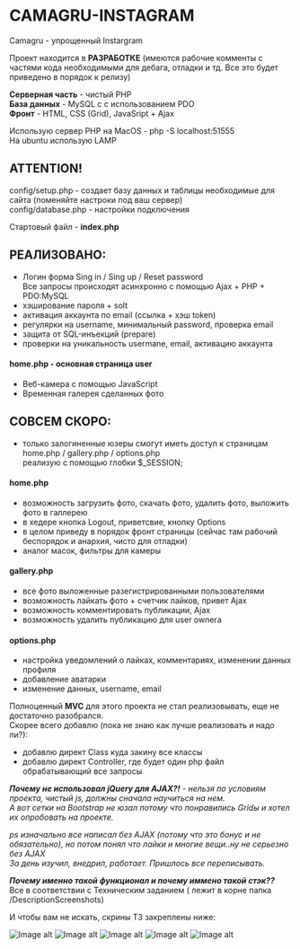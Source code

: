 # CAMAGRU-INSTAGRAM
Camagru - упрощенный Instargram <br>

Проект находится в <b>РАЗРАБОТКЕ</b>
(имеются рабочие комменты с частями кода необходимыми для дебага, отладки и тд. Все это будет приведено в порядок к релизу)

<b>Серверная часть</b> - чистый PHP <br>
<b>База данных</b> - MySQL c с использованием PDO <br>
<b>Фронт</b> - HTML, CSS (Grid), JavaSript + Ajax <br>


Использую сервер PHP на MacOS - php -S localhost:51555 <br>
На ubuntu использую LAMP 

## ATTENTION! <br>
config/setup.php - создает базу данных и таблицы необходимые для сайта (поменяйте настроки под ваш сервер) <br>
config/database.php - настройки подключения

Стартовый файл - <b>index.php</b>


## РЕАЛИЗОВАНО:<br>
- Логин форма Sing in / Sing up / Reset password<br>
Все запросы происходят асинхронно с помощью Ajax + PHP + PDO:MySQL<br>
- хэширование пароля + solt<br>
- активация аккаунта по email (ссылка + хэш token)<br>
- регулярки на username, минимальный password, проверка email<br>
- защита от SQL-инъекций (prepare)<br>
- проверки на уникальность usermane, email, активацию аккаунта<br>

#### home.php - основная страница user<br>
- Веб-камера с помощью JavaScript<br>
- Временная галерея сделанных фото<br>


## СОВСЕМ СКОРО:<br>
- только залогиненные юзеры смогут иметь доступ к страницам home.php / gallery.php / options.php<br>
реализую с помощью глобки $_SESSION;<br>

#### home.php<br>
- возможность загрузить фото, скачать фото, удалить фото, выложить фото в галлерею<br>
- в хедере кнопка Logout, приветсвие, кнопку Options<br>
- в целом приведу в порядок фронт страницы (сейчас там рабочий беспорядок и анархия, чисто для отладки)<br>
- аналог масок, фильтры для камеры<br>

#### gallery.php<br>
- все фото выложенные разегистрированными пользователями<br>
- возможность лайкать фото + счетчик лайков, привет Ajax<br>
- возможность комментировать публикации, Ajax<br>
- возможность удалить публикацию для user ownera<br>

#### options.php<br>
- настройка уведомлений о лайках, комментариях, изменении данных профиля<br>
- добавление аватарки<br>
- изменение данных, username, email<br>

Полноценный <b>MVC</b> для этого проекта не стал реализовывать, еще не достаточно разобрался.<br>
Скорее всего добавлю (пока не знаю как лучше реализовать и надо ли?):<br>
- добавлю директ Class куда закину все классы<br>
- добавлю директ Controller, где будет один php файл обрабатывающий все запросы<br>

<b><em>Почему не использовал jQuery для AJAX?!</b> - нельзя по условиям проекта, чистый js, должны сначала научиться на нем.<br>
А вот сетки на Bootstrap не юзал потому что понравились Gridы и хотел их опробовать на проекте.<br>

ps изначально все написал без AJAX (потому что это бонус и не обязательно), но потом понял что лайки и многие вещи..ну не серьезно без AJAX<br>
За день изучил, внедрил, работает. Пришлось все переписывать.<br>

<b>Почему именно такой функционал и почему иммено такой стэк??</em></b><br>
Все в соответствии с Техническим заданием ( лежит в корне папка /DescriptionScreenshots)<br>

И чтобы вам не искать, скрины ТЗ закреплены ниже:

![Image alt](https://github.com/mtytos/CAMAGRU-INSTAGRAM/raw/master/DescriptionScreenshots/MandatoryPart1.png)
![Image alt](https://github.com/mtytos/CAMAGRU-INSTAGRAM/raw/master/DescriptionScreenshots/MandatoryPart2_3.png)
![Image alt](https://github.com/mtytos/CAMAGRU-INSTAGRAM/raw/master/DescriptionScreenshots/MandatoryPart4.png)
![Image alt](https://github.com/mtytos/CAMAGRU-INSTAGRAM/raw/master/DescriptionScreenshots/MandatoryPart5.png)
![Image alt](https://github.com/mtytos/CAMAGRU-INSTAGRAM/raw/master/DescriptionScreenshots/BonusPart.png)








